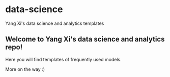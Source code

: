# data-science
Yang Xi's data science and analytics templates

## Welcome to Yang Xi's data science and analytics repo!

Here you will find templates of frequently used models.

More on the way :)